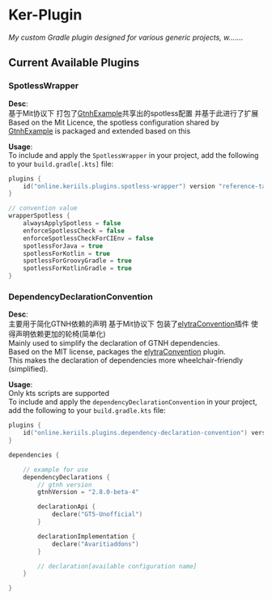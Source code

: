 
# Ker-Plugin

*My custom Gradle plugin designed for various generic projects, w.......*

## Current Available Plugins

### SpotlessWrapper

**Desc**:  
基于Mit协议下 打包了[GtnhExample](https://github.com/GTNewHorizons/ExampleMod1.7.10)共享出的spotless配置 并基于此进行了扩展  
Based on the Mit Licence, the spotless configuration shared by [GtnhExample](https://github.com/GTNewHorizons/ExampleMod1.7.10) is packaged and extended based on this

**Usage**:  
To include and apply the `SpotlessWrapper` in your project, add the following to your `build.gradle[.kts]` file:

```kotlin
plugins {
    id("online.keriils.plugins.spotless-wrapper") version "reference-tag"
}

// convention value
wrapperSpotless {
    alwaysApplySpotless = false
    enforceSpotlessCheck = false
    enforceSpotlessCheckForCIEnv = false
    spotlessForJava = true
    spotlessForKotlin = true
    spotlessForGroovyGradle = true
    spotlessForKotlinGradle = true
}
```

### DependencyDeclarationConvention

**Desc**:  
主要用于简化GTNH依赖的声明
基于Mit协议下 包装了[elytraConvention](https://github.com/ElytraServers/elytra-conventions/)插件 使得声明依赖更加的轮椅(简单化)  
Mainly used to simplify the declaration of GTNH dependencies.  
Based on the MIT license, packages the [elytraConvention](https://github.com/ElytraServers/elytra-conventions/) plugin.  
This makes the declaration of dependencies more wheelchair-friendly (simplified).  

**Usage**:  
Only kts scripts are supported  
To include and apply the `dependencyDeclarationConvention` in your project, add the following to your `build.gradle.kts` file:

```kotlin
plugins {
    id("online.keriils.plugins.dependency-declaration-convention") version "reference-tag"
}

dependencies {

    // example for use
    dependencyDeclarations {
        // gtnh version
        gtnhVersion = "2.8.0-beta-4"

        declarationApi {
            declare("GT5-Unofficial")
        }

        declarationImplementation {
            declare("Avaritiaddons")
        }

        // declaration[available configuration name]
    }

}
```

